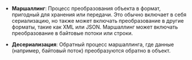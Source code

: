 
- **Маршаллинг**: Процесс преобразования объекта в формат, пригодный для хранения или передачи. Это обычно включает в себя сериализацию, но также может включать преобразование в другие форматы, такие как XML или JSON. Маршаллинг может включать преобразование в байтовые потоки или строки.
    
- **Десериализация**: Обратный процесс маршаллинга, где данные (например, байтовый поток) преобразуются обратно в объект.
